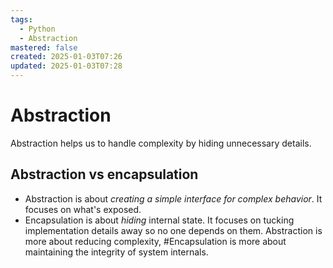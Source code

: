 ```yaml
---
tags:
  - Python
  - Abstraction
mastered: false
created: 2025-01-03T07:26
updated: 2025-01-03T07:28
---
```

# Abstraction
Abstraction helps us to handle complexity by hiding unnecessary details.
## Abstraction vs encapsulation
- Abstraction is about *creating a simple interface for complex behavior*. It focuses on what's exposed.
- Encapsulation is about *hiding* internal state. It focuses on tucking implementation details away so no one depends on them.
Abstraction is more about reducing complexity, #Encapsulation is more about maintaining the integrity of system internals.